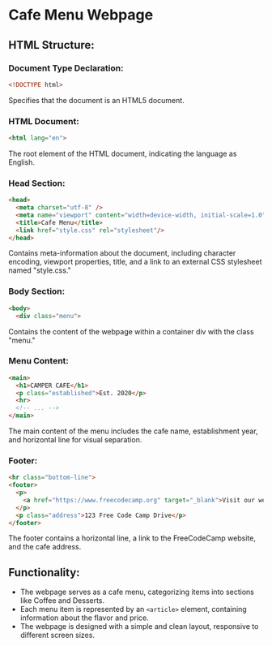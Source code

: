 # Cafe Menu Webpage

## HTML Structure:

### Document Type Declaration:

```html
<!DOCTYPE html>
```

Specifies that the document is an HTML5 document.

### HTML Document:

```html
<html lang="en">
```

The root element of the HTML document, indicating the language as English.

### Head Section:

```html
<head>
  <meta charset="utf-8" />
  <meta name="viewport" content="width=device-width, initial-scale=1.0" />
  <title>Cafe Menu</title>
  <link href="style.css" rel="stylesheet"/>
</head>
```

Contains meta-information about the document, including character encoding, viewport properties, title, and a link to an external CSS stylesheet named "style.css."

### Body Section:

```html
<body>
  <div class="menu">
```

Contains the content of the webpage within a container div with the class "menu."

### Menu Content:

```html
<main>
  <h1>CAMPER CAFE</h1>
  <p class="established">Est. 2020</p>
  <hr>
  <!-- ... -->
</main>
```

The main content of the menu includes the cafe name, establishment year, and horizontal line for visual separation.

### Footer:

```html
<hr class="bottom-line">
<footer>
  <p>
    <a href="https://www.freecodecamp.org" target="_blank">Visit our website</a>
  </p>
  <p class="address">123 Free Code Camp Drive</p>
</footer>
```

The footer contains a horizontal line, a link to the FreeCodeCamp website, and the cafe address.

## Functionality:

- The webpage serves as a cafe menu, categorizing items into sections like Coffee and Desserts.
- Each menu item is represented by an `<article>` element, containing information about the flavor and price.
- The webpage is designed with a simple and clean layout, responsive to different screen sizes.
